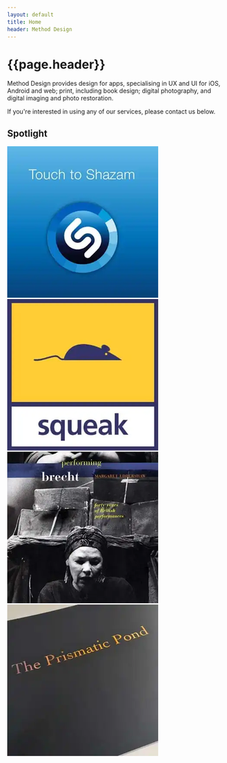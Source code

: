 ```yaml
---
layout: default
title: Home
header: Method Design
---
```


# {{page.header}}

Method Design provides design for apps, specialising in UX and UI for iOS, Android and web; print, including book design; digital photography, and digital imaging and photo restoration.

If you're interested in using any of our services, please contact us below.

## Spotlight


<div class="grid">
   <div>
   		<a href="apps/">
			<img src="assets/shazam.webp"  alt="Apps" title="Apps" />
		</a>
   	</div>
   <div>
   		<a href="web/">
			<img src="assets/web.webp" alt="Web" title="Web" />
		</a>
   	</div>
   <div>
  	 <a href="books/">
			<img src="assets/performing-brecht.webp" alt="Book Covers" title="Book Covers" />
		</a>
  	</div>
   <div>
   		<a href="publications/">
			<img src="assets/publications.webp" alt="Publications" title="Publications" />
		</a>
	</div>
</div>